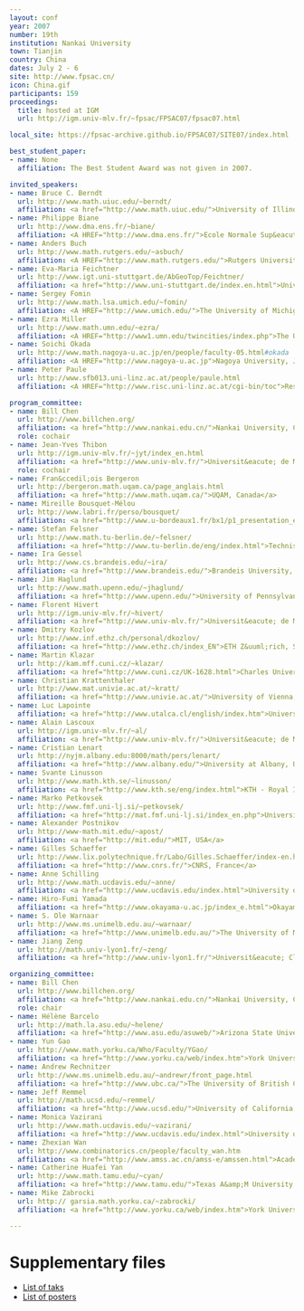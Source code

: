```yaml
---
layout: conf
year: 2007
number: 19th
institution: Nankai University
town: Tianjin
country: China
dates: July 2 - 6
site: http://www.fpsac.cn/
icon: China.gif
participants: 159
proceedings:
  title: hosted at IGM
  url: http://igm.univ-mlv.fr/~fpsac/FPSAC07/fpsac07.html

local_site: https://fpsac-archive.github.io/FPSAC07/SITE07/index.html

best_student_paper:
- name: None
  affiliation: The Best Student Award was not given in 2007.

invited_speakers:
- name: Bruce C. Berndt
  url: http://www.math.uiuc.edu/~berndt/
  affiliation: <a href="http://www.math.uiuc.edu/">University of Illinois, USA</a>
- name: Philippe Biane
  url: http://www.dma.ens.fr/~biane/
  affiliation: <A HREF="http://www.dma.ens.fr/">Ecole Normale Sup&eacute;rieure, France</A>
- name: Anders Buch
  url: http://www.math.rutgers.edu/~asbuch/
  affiliation: <A HREF="http://www.math.rutgers.edu/">Rutgers University, USA</A>
- name: Eva-Maria Feichtner
  url: http://www.igt.uni-stuttgart.de/AbGeoTop/Feichtner/
  affiliation: <a href="http://www.uni-stuttgart.de/index.en.html">University of Stuttgart, Germany</a>
- name: Sergey Fomin
  url: http://www.math.lsa.umich.edu/~fomin/
  affiliation: <A HREF="http://www.umich.edu/">The University of Michigan, USA/Russia</A>
- name: Ezra Miller
  url: http://www.math.umn.edu/~ezra/
  affiliation: <A HREF="http://www1.umn.edu/twincities/index.php">The University of Minnesota, USA</A>
- name: Soichi Okada
  url: http://www.math.nagoya-u.ac.jp/en/people/faculty-05.html#okada
  affiliation: <A HREF="http://www.nagoya-u.ac.jp">Nagoya University, Japan</A>
- name: Peter Paule
  url: http://www.sfb013.uni-linz.ac.at/people/paule.html
  affiliation: <A HREF="http://www.risc.uni-linz.ac.at/cgi-bin/toc">Research Institute for Symbolic Computation, Austria</A>

program_committee:
- name: Bill Chen
  url: http://www.billchen.org/
  affiliation: <a href="http://www.nankai.edu.cn/">Nankai University, China</a>
  role: cochair
- name: Jean-Yves Thibon
  url: http://igm.univ-mlv.fr/~jyt/index_en.html
  affiliation: <a href="http://www.univ-mlv.fr/">Universit&eacute; de Marne-la-Vall&eacute;e, France</a>
  role: cochair
- name: Fran&ccedil;ois Bergeron
  url: http://bergeron.math.uqam.ca/page_anglais.html
  affiliation: <a href="http://www.math.uqam.ca/">UQAM, Canada</a>
- name: Mireille Bousquet-Mélou
  url: http://www.labri.fr/perso/bousquet/
  affiliation: <a href="http://www.u-bordeaux1.fr/bx1/p1_presentation_en.html">University of Bordeaux 1, France</a>
- name: Stefan Felsner
  url: http://www.math.tu-berlin.de/~felsner/
  affiliation: <a href="http://www.tu-berlin.de/eng/index.html">Technische Universit&auml;t Berlin, Germany</a>
- name: Ira Gessel
  url: http://www.cs.brandeis.edu/~ira/
  affiliation: <a href="http://www.brandeis.edu/">Brandeis University, USA</a>
- name: Jim Haglund
  url: http://www.math.upenn.edu/~jhaglund/
  affiliation: <a href="http://www.upenn.edu/">University of Pennsylvania, USA</a>
- name: Florent Hivert
  url: http://igm.univ-mlv.fr/~hivert/
  affiliation: <a href="http://www.univ-mlv.fr/">Universit&eacute; de Marne-la-Vall&eacute;e, France</a>
- name: Dmitry Kozlov
  url: http://www.inf.ethz.ch/personal/dkozlov/
  affiliation: <a href="http://www.ethz.ch/index_EN">ETH Z&uuml;rich, Switzerland</a>
- name: Martin Klazar
  url: http://kam.mff.cuni.cz/~klazar/
  affiliation: <a href="http://www.cuni.cz/UK-1628.html">Charles University, Czech Republic</a>
- name: Christian Krattenthaler
  url: http://www.mat.univie.ac.at/~kratt/
  affiliation: <a href="http://www.univie.ac.at/">University of Vienna, Austria</a>
- name: Luc Lapointe
  affiliation: <a href="http://www.utalca.cl/english/index.htm">Universidad de Talca, Chile</a>
- name: Alain Lascoux
  url: http://igm.univ-mlv.fr/~al/
  affiliation: <a href="http://www.univ-mlv.fr/">Universit&eacute; de Marne-la-Vall&eacute;e, France</a>
- name: Cristian Lenart
  url: http://nyjm.albany.edu:8000/math/pers/lenart/
  affiliation: <a href="http://www.albany.edu/">University at Albany, USA</a>
- name: Svante Linusson
  url: http://www.math.kth.se/~linusson/
  affiliation: <a href="http://www.kth.se/eng/index.html">KTH - Royal Institute of Technology, Sweden</a>
- name: Marko Petkovsek
  url: http://www.fmf.uni-lj.si/~petkovsek/
  affiliation: <a href="http://mat.fmf.uni-lj.si/index_en.php">University of Ljubljana, Slovenia</a>
- name: Alexander Postnikov
  url: http://www-math.mit.edu/~apost/
  affiliation: <a href="http://mit.edu/">MIT, USA</a>
- name: Gilles Schaeffer
  url: http://www.lix.polytechnique.fr/Labo/Gilles.Schaeffer/index-en.html
  affiliation: <a href="http://www.cnrs.fr/">CNRS, France</a>
- name: Anne Schilling
  url: http://www.math.ucdavis.edu/~anne/
  affiliation: <a href="http://www.ucdavis.edu/index.html">University of California, USA</a>
- name: Hiro-Fumi Yamada
  affiliation: <a href="http://www.okayama-u.ac.jp/index_e.html">Okayama Univeristy, Japan</a>
- name: S. Ole Warnaar
  url: http://www.ms.unimelb.edu.au/~warnaar/
  affiliation: <a href="http://www.unimelb.edu.au/">The University of Melbourne, Australia</a>
- name: Jiang Zeng
  url: http://math.univ-lyon1.fr/~zeng/
  affiliation: <a href="http://www.univ-lyon1.fr/">Universit&eacute; Claude Bernard Lyon 1, France</a>

organizing_committee:
- name: Bill Chen
  url: http://www.billchen.org/
  affiliation: <a href="http://www.nankai.edu.cn/">Nankai University, China</font></a>
  role: chair
- name: Hélène Barcelo
  url: http://math.la.asu.edu/~helene/
  affiliation: <a href="http://www.asu.edu/asuweb/">Arizona State University, USA</a>
- name: Yun Gao
  url: http://www.math.yorku.ca/Who/Faculty/YGao/
  affiliation: <a href="http://www.yorku.ca/web/index.htm">York University, Canada</a>
- name: Andrew Rechnitzer
  url: http://www.ms.unimelb.edu.au/~andrewr/front_page.html
  affiliation: <a href="http://www.ubc.ca/">The University of British Columbia, Canada</a>
- name: Jeff Remmel
  url: http://math.ucsd.edu/~remmel/
  affiliation: <a href="http://www.ucsd.edu/">University of California, San Diego, USA</a>
- name: Monica Vazirani
  url: http://www.math.ucdavis.edu/~vazirani/
  affiliation: <a href="http://www.ucdavis.edu/index.html">University of California, Davis, USA</a>
- name: Zhexian Wan
  url: http://www.combinatorics.cn/people/faculty_wan.htm
  affiliation: <a href="http://www.amss.ac.cn/amss-e/amssen.html">Academy of Mathematics & Systems Science, China</a>
- name: Catherine Huafei Yan
  url: http://www.math.tamu.edu/~cyan/
  affiliation: <a href="http://www.tamu.edu/">Texas A&amp;M University, USA</a>
- name: Mike Zabrocki
  url: http:// garsia.math.yorku.ca/~zabrocki/
  affiliation: <a href="http://www.yorku.ca/web/index.htm">York University, Canada</a>

---
```

# Supplementary files

- <A HREF="https://fpsac-archive.github.io/FPSAC07/contrib_papers.html">List of taks</A>
- <A HREF="https://fpsac-archive.github.io/FPSAC07/contrib_posters.html">List of posters</A>
